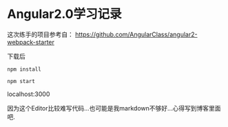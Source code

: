 # Angular2.0学习记录

这次练手的项目参考自：
https://github.com/AngularClass/angular2-webpack-starter

下载后

`npm install`

`npm start`

localhost:3000


因为这个Editor比较难写代码...也可能是我markdown不够好...心得写到博客里面吧.
